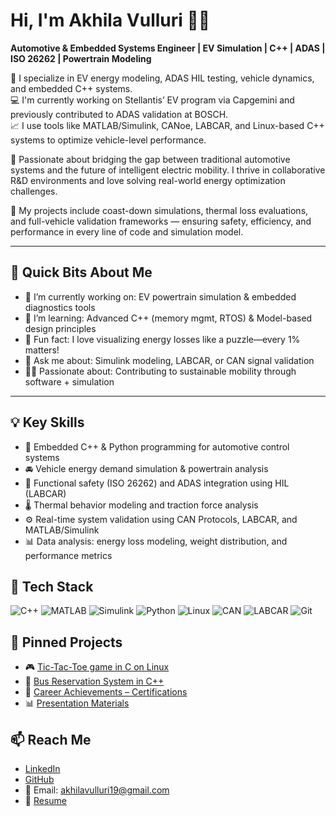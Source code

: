 # Hi, I'm Akhila Vulluri 👩‍💻
**Automotive & Embedded Systems Engineer | EV Simulation | C++ | ADAS | ISO 26262 | Powertrain Modeling**

🚗 I specialize in EV energy modeling, ADAS HIL testing, vehicle dynamics, and embedded C++ systems.  
💻 I'm currently working on Stellantis’ EV program via Capgemini and previously contributed to ADAS validation at BOSCH.  
📈 I use tools like MATLAB/Simulink, CANoe, LABCAR, and Linux-based C++ systems to optimize vehicle-level performance.

🔬 Passionate about bridging the gap between traditional automotive systems and the future of intelligent electric mobility. I thrive in collaborative R&D environments and love solving real-world energy optimization challenges.

🧪 My projects include coast-down simulations, thermal loss evaluations, and full-vehicle validation frameworks — ensuring safety, efficiency, and performance in every line of code and simulation model.

---

## 👀 Quick Bits About Me
- 🔭 I’m currently working on: EV powertrain simulation & embedded diagnostics tools  
- 🌱 I’m learning: Advanced C++ (memory mgmt, RTOS) & Model-based design principles  
- 🧠 Fun fact: I love visualizing energy losses like a puzzle—every 1% matters!  
- 💬 Ask me about: Simulink modeling, LABCAR, or CAN signal validation  
- 👩‍🎓 Passionate about: Contributing to sustainable mobility through software + simulation  

---

## 💡 Key Skills
- 🔧 Embedded C++ & Python programming for automotive control systems  
- 🚘 Vehicle energy demand simulation & powertrain analysis  
- 🧠 Functional safety (ISO 26262) and ADAS integration using HIL (LABCAR)  
- 🌡️ Thermal behavior modeling and traction force analysis  
- ⚙️ Real-time system validation using CAN Protocols, LABCAR, and MATLAB/Simulink  
- 📊 Data analysis: energy loss modeling, weight distribution, and performance metrics  

## 🔧 Tech Stack
![C++](https://img.shields.io/badge/-C++-00599C?style=flat&logo=cplusplus&logoColor=white)
![MATLAB](https://img.shields.io/badge/-MATLAB-orange?style=flat)
![Simulink](https://img.shields.io/badge/-Simulink-blue?style=flat)
![Python](https://img.shields.io/badge/-Python-black?style=flat&logo=python)
![Linux](https://img.shields.io/badge/-Linux-FCC624?style=flat&logo=linux&logoColor=black)
![CAN](https://img.shields.io/badge/-CAN--Protocol-blue?style=flat)
![LABCAR](https://img.shields.io/badge/-LABCAR-3776AB?style=flat)
![Git](https://img.shields.io/badge/-Git-F05032?style=flat&logo=git&logoColor=white)

## 📌 Pinned Projects
- 🎮 [Tic-Tac-Toe game in C on Linux](https://github.com/AkhilaVulluri/Tic-Tac-Toe-game-using-C-on-Linux.git)
- 🚌 [Bus Reservation System in C++](https://github.com/AkhilaVulluri/Bus-Reservation-System-Project.git)
- 📄 [Career Achievements – Certifications](https://github.com/AkhilaVulluri/Career-Achievements.git)
- 📊 [Presentation Materials](https://github.com/AkhilaVulluri/Presentation-.git)

## 📫 Reach Me
- [LinkedIn](https://linkedin.com/in/akhila-vulluri)  
- [GitHub](https://github.com/AkhilaVulluri)  
- 📧 Email: akhilavulluri19@gmail.com  
- 📄 [Resume](https://github.com/AkhilaVulluri/Career-Achievements/blob/main/Vulluri%20Akhila%20Resume.pdf)  
